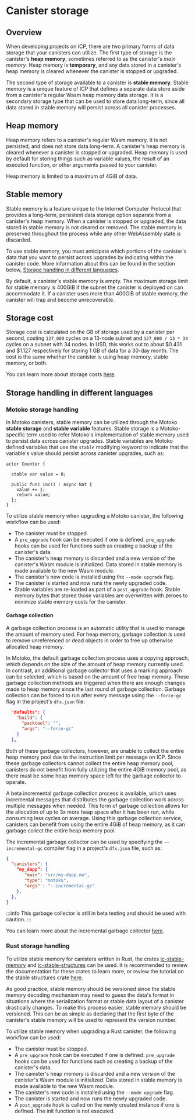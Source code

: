 # Canister storage

## Overview

When developing projects on ICP, there are two primary forms of data storage that your canisters can utilize. The first type of storage is the canister's **heap memory**, sometimes referred to as the canister's *main memory*. Heap memory is **temporary**, and any data stored in a canister's heap memory is cleared whenever the canister is stopped or upgraded. 

The second type of storage available to a canister is **stable memory**. Stable memory is a unique feature of ICP that  defines a separate data store aside from a canister's regular Wasm heap memory data storage. It is a secondary storage type that can be used to store data long-term, since all data stored in stable memory will persist across all canister processes.

## Heap memory

Heap memory refers to a canister's regular Wasm memory. It is not persisted, and does not store data long-term. A canister's heap memory is cleared whenever a canister is stopped or upgraded. Heap memory is used by default for storing things such as variable values, the result of an executed function, or other arguments passed to your canister. 

Heap memory is limited to a maximum of 4GiB of data.

## Stable memory

Stable memory is a feature unique to the Internet Computer Protocol that provides a long-term, persistent data storage option separate from a canister's heap memory. When a canister is stopped or upgraded, the data stored in stable memory is not cleared or removed. The stable memory is preserved throughout the process while any other WebAssembly state is discarded. 

To use stable memory, you must anticipate which portions of the canister's data that you want to persist across upgrades by indicating within the canister code. More information about this can be found in the section below, [Storage handling in different languages](#storage-handling-in-different-languages).

By default, a canister's stable memory is empty. The maximum storage limit for stable memory is 400GiB if the subnet the canister is deployed on can accommodate it. If a canister uses more than 400GiB of stable memory, the canister will trap and become unrecoverable. 

## Storage cost

Storage cost is calculated on the GB of storage used by a canister per second, costing `127_000` cycles on a 13-node subnet and `127_000 / 13 * 34` cycles on a subnet with 34 nodes. In USD, this works out to about $0.431 and $1.127 respectively for storing 1 GB of data for a 30-day month. The cost is the same whether the canister is using heap memory, stable memory, or both. 

You can learn more about storage costs [here](/docs/current/developer-docs/gas-cost).

## Storage handling in different languages

### Motoko storage handling

In Motoko canisters, stable memory can be utilized through the Motoko **stable storage** and **stable variable** features. Stable storage is a Motoko-specific term used to refer Motoko's implementation of stable memory used to persist data across canister upgrades. Stable variables are Motoko defined variables that use the `stable` modifying keyword to indicate that the variable's value should persist across canister upgrades, such as:

```motoko
actor Counter {

  stable var value = 0;

  public func inc() : async Nat {
    value += 1;
    return value;
  };
}
```

To utilize stable memory when upgrading a Motoko canister, the following workflow can be used:

- The canister must be stopped.
- A `pre_upgrade` hook can be executed if one is defined. `pre_upgrade` hooks can be used for functions such as creating a backup of the canister's data. 
- The canister's heap memory is discarded and a new version of the canister's Wasm module is initialized. Data stored in stable memory is made available to the new Wasm module.
- The canister's new code is installed using the `--mode upgrade` flag.
- The canister is started and now runs the newly upgraded code.
- Stable variables are re-loaded as part of a `post_upgrade` hook. Stable memory bytes that stored those variables are overwritten with zeroes to minimize stable memory costs for the canister.

#### Garbage collection

A garbage collection process is an automatic utility that is used to manage the amount of memory used. For heap memory, garbage collection is used to remove unreferenced or dead objects in order to free up otherwise allocated heap memory. 

In Motoko, the default garbage collection process uses a copying approach, which depends on the size of the amount of heap memory currently used. In contrast, an additional garbage collector that uses a marking approach can be selected, which is based on the amount of free heap memory. These garbage collection methods are triggered when there are enough changes made to heap memory since the last round of garbage collection. Garbage collection can be forced to run after every message using the `--force-gc` flag in the project's `dfx.json` file:

```json
  "defaults": {
    "build": {
      "packtool": "",
      "args": "--force-gc"
    }
  },
```

Both of these garbage collectors, however, are unable to collect the entire heap memory pool due to the instruction limit per message on ICP. Since these garbage collectors cannot collect the entire heap memory pool, canisters do not benefit from fully utilizing the entire 4GiB memory pool, as there must be some heap memory space left for the garbage collector to operate.

A beta incremental garbage collection process is available, which uses incremental messages that distributes the garbage collection work across multiple messages when needed. This form of garbage collection allows for the allocation of up to 3x more heap space after it has been run, while consuming less cycles on average. Using this garbage collection service, canisters can benefit from using the entire 4GiB of heap memory, as it can garbage collect the entire heap memory pool. 

The incremental garbage collector can be used by specifying the `--incremental-gc` compiler flag in a project's `dfx.json` file, such as:

```json
{
  "canisters": {
    “my_dapp”: {
       "main": "src/my-dapp.mo",
       "type": "motoko",
       "args" : "--incremental-gc"
    },
  },
}
```

:::info
This garbage collector is still in beta testing and should be used with caution.
:::

You can learn more about the incremental garbage collector [here](https://github.com/dfinity/motoko/pull/3837). 


### Rust storage handling

To utilize stable memory for canisters written in Rust, the crates [ic-stable-memory](https://github.com/seniorjoinu/ic-stable-memory) and [ic-stable-structures](https://github.com/dfinity/stable-structures) can be used. It is recommended to review the documentation for these crates to learn more, or review the tutorial on the stable structures crate [here](https://mmapped.blog/posts/14-stable-structures.html).

As good practice, stable memory should be versioned since the stable memory decoding mechanism may need to guess the data's format in situations where the serialization format or stable data layout of a canister drastically changes. To make this process easier, stable memory should be versioned. This can be as simple as declaring that the first byte of the canister's stable memory will be used to represent the version number.

To utilize stable memory when upgrading a Rust canister, the following workflow can be used:

- The canister must be stopped.
- A `pre_upgrade` hook can be executed if one is defined. `pre_upgrade` hooks can be used for functions such as creating a backup of the canister's data. 
- The canister's heap memory is discarded and a new version of the canister's Wasm module is initialized. Data stored in stable memory is made available to the new Wasm module.
- The canister's new code is installed using the `--mode upgrade` flag.
- The canister is started and now runs the newly upgraded code.
- A `post_upgrade` hook is called on the newly created instance if one is defined. The init function is not executed.




